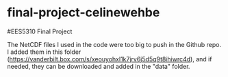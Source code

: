 # final-project-celinewehbe
#EES5310 Final Project

The NetCDF files I used in the code were too big to push in the Github repo. I added them in this folder (https://vanderbilt.box.com/s/xeouyohxl1k7jrv6j5d5q9t8ihiwrc4d),
and if needed, they can be downloaded and added in the "data" folder.
